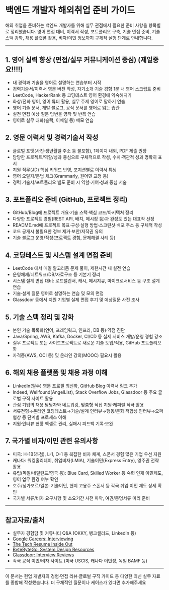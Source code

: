# 백엔드 개발자 해외취업 준비 가이드

해외 취업을 준비하는 백엔드 개발자를 위해 실무 관점에서 필요한 준비 사항을 항목별로 정리했습니다. 영어 면접 대비, 이력서 작성, 포트폴리오 구축, 기술 면접 준비, 기술 스택 강화, 채용 플랫폼 활용, 비자/이민 정보까지 구체적 실행 단계로 안내합니다.

---

## 1. 영어 실력 향상 (면접/실무 커뮤니케이션 중심) (제일중요!!!!)
- 내 경력과 기술을 영어로 설명하는 연습부터 시작
- 경력기술서/이력서 영문 버전 작성, 자기소개·기술 경험 1분 내 영어 스크립트 준비
- LeetCode, HackerRank 등 코딩테스트 영어 환경에 익숙해지기
- 화상/전화 영어, 영어 튜터 활용, 실무 주제 영어로 말하기 연습
- 영어 기술 문서, 개발 블로그, 공식 문서를 영어로 읽는 습관
- 실전 면접 예상 질문 답변을 영작 및 반복 연습
- 영어로 실무 대화(슬랙, 이메일 등) 메모 연습

## 2. 영문 이력서 및 경력기술서 작성
- 글로벌 포맷(사진·생년월일·주소 등 불포함), 1페이지 내외, PDF 제출 권장
- 담당한 프로젝트/역할/성과 중심으로 구체적으로 작성, 수치·객관적 성과 명확히 표시
- 지원 직무(JD) 핵심 키워드 반영, 포지션별로 이력서 튜닝
- 영어 오탈자/문법 체크(Grammarly, 원어민 교정 등)
- 경력 기술서/포트폴리오 별도 준비 시 역할·기여·성과 중심 서술

## 3. 포트폴리오 준비 (GitHub, 프로젝트 정리)
- GitHub/Blog에 프로젝트 개요·기술 스택·핵심 코드/아키텍처 정리
- 다양한 프로젝트 경험(REST API, 배치, 메시징 등)과 완성도 있는 대표작 선정
- README.md에 프로젝트 목표·구성·실행 방법·스크린샷·배포 주소 등 구체적 작성
- 코드 공개시 불필요한 정보 제거·보안/저작권 유의
- 기술 블로그 운영/작성(프로젝트 경험, 문제해결 사례 등)

## 4. 코딩테스트 및 시스템 설계 면접 준비
- LeetCode 에서 매일 알고리즘 문제 풀이, 제한시간 내 실전 연습
- 운영체제/네트워크/DB/자료구조 등 기본기 정리
- 시스템 설계 면접 대비: 로드밸런서, 캐시, 메시지큐, 마이크로서비스 등 구조 설계 연습
- 기술·설계 질문 영어로 설명하는 연습 및 모의 면접
- Glassdoor 등에서 지원 기업별 실제 면접 후기 및 예상질문 사전 조사

## 5. 기술 스택 정리 및 강화
- 본인 기술 목록화(언어, 프레임워크, 인프라, DB 등)·약점 진단
- Java/Spring, AWS, Kafka, Docker, CI/CD 등 실제 서비스 개발/운영 경험 강조
- 실무 프로젝트 또는 사이드프로젝트로 새로운 기술 도입/적용, GitHub 포트폴리오화
- 자격증(AWS, OCI 등) 및 온라인 강의(MOOC) 필요시 활용

## 6. 해외 채용 플랫폼 및 채용 과정 이해
- LinkedIn(필수) 영문 프로필 최신화, GitHub·Blog·이력서 링크 추가
- Indeed, Wellfound(AngelList), Stack Overflow Jobs, Glassdoor 등 주요 글로벌 구직 사이트 활용
- 관심 기업의 채용 담당자와 네트워킹, 맞춤형 직접 지원·레퍼럴 적극 활용
- 서류전형→온라인 코딩테스트→기술/설계 인터뷰→행동/문화 적합성 인터뷰→오퍼 협상 등 단계별 프로세스 이해
- 지원·인터뷰 현황 엑셀로 관리, 실패시 피드백 기록·보완

## 7. 국가별 비자/이민 관련 유의사항
- 미국: H-1B(추첨), L-1, O-1 등 복잡한 비자 체계, 스폰서 경험 많은 기업 우선 지원
- 캐나다: 워킹홀리데이, 취업비자(LMIA), 기술이민(Express Entry), 영주권 전략 활용
- 유럽(독일/네덜란드/영국 등): Blue Card, Skilled Worker 등 숙련 인재 이민제도, 영어 업무 환경 여부 확인
- 호주/싱가포르/일본: 기술이민, 현지 고용주 스폰서 등 각국 취업·이민 제도 상세 확인
- 국가별 서류/비자 요구사항 및 소요기간 사전 파악, 여권/증명서류 미리 준비

---

## 참고자료/출처

- 실무자 경험담 및 커뮤니티 Q&A (OKKY, 뱅크샐러드, LinkedIn 등)
- [Google Careers: Interviewing](https://careers.google.com/how-we-hire/interviewing/)
- [The Tech Resume Inside Out](https://www.thetechresume.com/)
- [ByteByteGo: System Design Resources](https://bytebytego.com/)
- [Glassdoor: Interview Reviews](https://www.glassdoor.com/Interview/index.htm)
- 각국 공식 이민/비자 사이트 (미국 USCIS, 캐나다 이민성, 독일 BAMF 등)

---

이 문서는 현업 개발자의 경험·면접 리뷰·글로벌 구직 가이드 등 다양한 최신 실무 자료를 종합해 작성했습니다. 더 구체적인 질문이나 케이스가 있다면 추가해주세요
